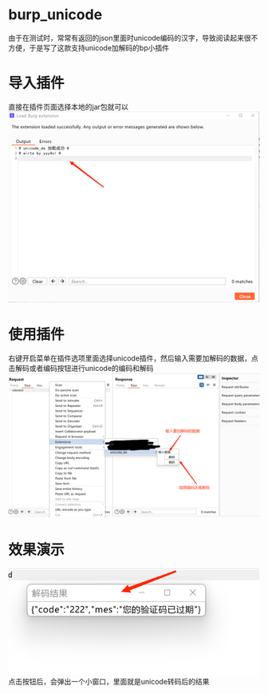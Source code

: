 # burp_unicode
由于在测试时，常常有返回的json里面时unicode编码的汉字，导致阅读起来很不方便，于是写了这款支持unicode加解码的bp小插件
# 导入插件
直接在插件页面选择本地的jar包就可以
![导入插件](https://github.com/yyy4nl/burp_unicode/blob/master/bp.png)
# 使用插件
右键开启菜单在插件选项里面选择unicode插件，然后输入需要加解码的数据，点击解码或者编码按钮进行unicode的编码和解码
![右键菜单](https://github.com/yyy4nl/burp_unicode/blob/master/yj11.png)
# 效果演示
![效果演示](https://github.com/yyy4nl/burp_unicode/blob/master/decode.png)
点击按钮后，会弹出一个小窗口，里面就是unicode转码后的结果
